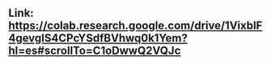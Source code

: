 ## Link: https://colab.research.google.com/drive/1VixbIF4gevgIS4CPcYSdfBVhwq0k1Yem?hl=es#scrollTo=C1oDwwQ2VQJc

